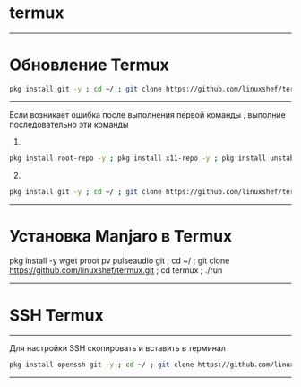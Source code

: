 # termux
-----------------

# Обновление Termux
```bash
pkg install git -y ; cd ~/ ; git clone https://github.com/linuxshef/termux.git ; cd termux ; ./update
```
--------------

Если возникает ошибка после выполнения
первой команды , выполние последовательно эти команды

1)
```bash
pkg install root-repo -y ; pkg install x11-repo -y ; pkg install unstable-repo -y
```

2)
```bash
pkg install git -y ; cd ~/ ; git clone https://github.com/linuxshef/termux.git ; cd termux ; ./update
```
--------------
# Установка Manjaro в Termux

pkg install -y wget proot pv pulseaudio git ; cd ~/ ; git clone https://github.com/linuxshef/termux.git ; cd termux ; ./run

---------------------

# SSH Termux

--------------

Для настройки SSH скопировать и вставить в терминал

```bash
pkg install openssh git -y ; cd ~/ ; git clone https://github.com/linuxshef/termux.git ; ./termuxssh
```
--------------

